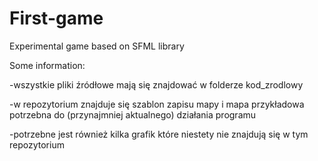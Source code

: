 # First-game

Experimental game based on SFML library

Some information:

-wszystkie pliki źródłowe mają się znajdować w folderze kod_zrodlowy

-w repozytorium znajduje się szablon zapisu mapy i mapa przykładowa potrzebna do (przynajmniej aktualnego) działania programu

-potrzebne jest również kilka grafik które niestety nie znajdują się w tym repozytorium
